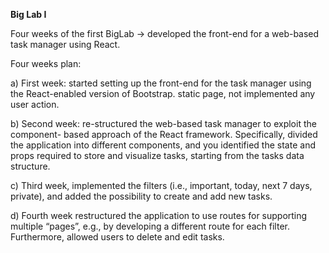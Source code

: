 **Big Lab I**

Four weeks of the first BigLab -> developed the front-end for a web-based task manager using React. 

Four weeks plan:

a) First week: started setting up the front-end for the task manager using the React-enabled version of Bootstrap. static page, not implemented any user action.

b) Second week: re-structured the web-based task manager to exploit the component- based approach of the React framework. Specifically, divided the application into different components, and you identified the state and props required to store and visualize tasks, starting from the tasks data structure.

c) Third week, implemented the filters (i.e., important, today, next 7 days, private), and added the possibility to create and add new tasks.

d) Fourth week restructured the application to use routes for supporting multiple “pages”, e.g., by developing a different route for each filter. Furthermore, allowed users to delete and edit tasks.
